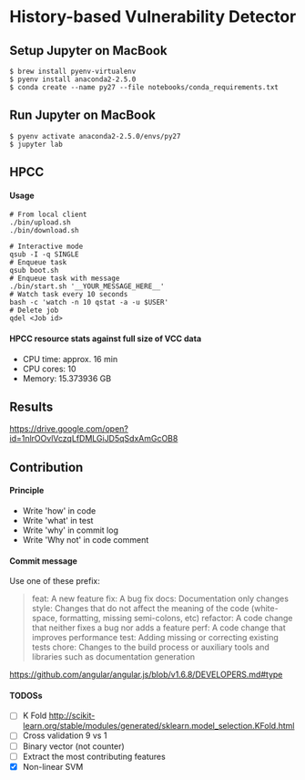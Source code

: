 History-based Vulnerability Detector
===

## Setup Jupyter on MacBook

```
$ brew install pyenv-virtualenv
$ pyenv install anaconda2-2.5.0
$ conda create --name py27 --file notebooks/conda_requirements.txt
```


## Run Jupyter on MacBook

```
$ pyenv activate anaconda2-2.5.0/envs/py27
$ jupyter lab
```

## HPCC
#### Usage
```
# From local client
./bin/upload.sh
./bin/download.sh
```

```
# Interactive mode
qsub -I -q SINGLE
# Enqueue task
qsub boot.sh
# Enqueue task with message
./bin/start.sh '__YOUR_MESSAGE_HERE__'
# Watch task every 10 seconds
bash -c 'watch -n 10 qstat -a -u $USER'
# Delete job
qdel <Job id>
```

#### HPCC resource stats against full size of VCC data
* CPU time: approx. 16 min
* CPU cores: 10
* Memory: 15.373936 GB


## Results
https://drive.google.com/open?id=1nlrOOvlVczqLfDMLGiJD5qSdxAmGcOB8

## Contribution

#### Principle
* Write 'how' in code
* Write 'what' in test
* Write 'why' in commit log
* Write 'Why not' in code comment


#### Commit message

Use one of these prefix:

> feat: A new feature
> fix: A bug fix
> docs: Documentation only changes
> style: Changes that do not affect the meaning of the code (white-space, formatting, missing semi-colons, etc)
> refactor: A code change that neither fixes a bug nor adds a feature
> perf: A code change that improves performance
> test: Adding missing or correcting existing tests
> chore: Changes to the build process or auxiliary tools and libraries such as documentation generation

https://github.com/angular/angular.js/blob/v1.6.8/DEVELOPERS.md#type


#### TODOSs
* [ ] K Fold http://scikit-learn.org/stable/modules/generated/sklearn.model_selection.KFold.html
* [ ] Cross validation 9 vs 1
* [ ] Binary vector (not counter)
* [ ] Extract the most contributing features
* [x] Non-linear SVM
